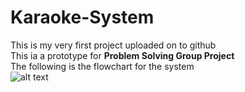 # Karaoke-System
This is my very first project uploaded on to github
<br>
This ia a prototype for **Problem Solving Group Project**
<br>
The following is the flowchart for the system
<br>
![alt text](https://github.com/ganjunweiCs/Karaoke-System/blob/main/PSP%20flowchart%20without%20module.jpg)
